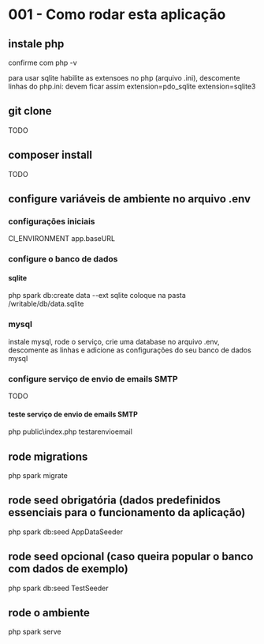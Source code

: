 # 001 - Como rodar esta aplicação

## instale php

confirme com php -v

para usar sqlite habilite as extensoes no php (arquivo .ini), descomente linhas do php.ini: devem ficar assim
	extension=pdo_sqlite
	extension=sqlite3


## git clone

TODO


## composer install

TODO


## configure variáveis de ambiente no arquivo .env

### configurações iniciais

CI_ENVIRONMENT
app.baseURL

### configure o banco de dados 

#### sqlite

php spark db:create data --ext sqlite
coloque na pasta /writable/db/data.sqlite

### mysql

instale mysql, rode o serviço, crie uma database
no arquivo .env, descomente as linhas e adicione as configurações do seu banco de dados mysql

### configure serviço de envio de emails SMTP

TODO

#### teste serviço de envio de emails SMTP

php public\index.php testarenvioemail


## rode migrations

php spark migrate


## rode seed obrigatória (dados predefinidos essenciais para o funcionamento da aplicação)

php spark db:seed AppDataSeeder


## rode seed opcional (caso queira popular o banco com dados de exemplo)

php spark db:seed TestSeeder


## rode o ambiente

php spark serve

